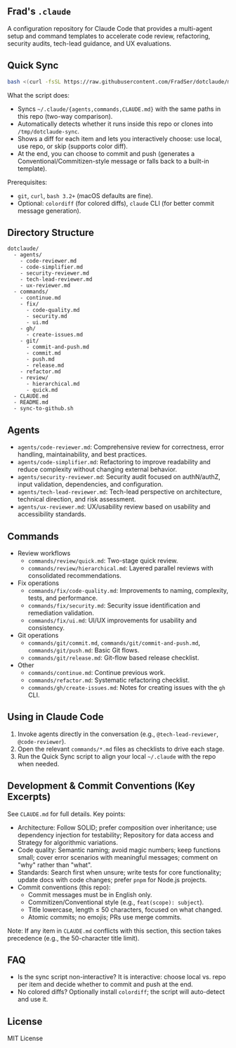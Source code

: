## Frad's `.claude`

A configuration repository for Claude Code that provides a multi-agent setup and command templates to accelerate code review, refactoring, security audits, tech-lead guidance, and UX evaluations.

## Quick Sync

```bash
bash <(curl -fsSL https://raw.githubusercontent.com/FradSer/dotclaude/main/sync-to-github.sh)
```

What the script does:
- Syncs `~/.claude/{agents,commands,CLAUDE.md}` with the same paths in this repo (two-way comparison).
- Automatically detects whether it runs inside this repo or clones into `/tmp/dotclaude-sync`.
- Shows a diff for each item and lets you interactively choose: use local, use repo, or skip (supports color diff).
- At the end, you can choose to commit and push (generates a Conventional/Commitizen-style message or falls back to a built-in template).

Prerequisites:
- `git`, `curl`, `bash 3.2+` (macOS defaults are fine).
- Optional: `colordiff` (for colored diffs), `claude` CLI (for better commit message generation).

## Directory Structure

```text
dotclaude/
  - agents/
    - code-reviewer.md
    - code-simplifier.md
    - security-reviewer.md
    - tech-lead-reviewer.md
    - ux-reviewer.md
  - commands/
    - continue.md
    - fix/
      - code-quality.md
      - security.md
      - ui.md
    - gh/
      - create-issues.md
    - git/
      - commit-and-push.md
      - commit.md
      - push.md
      - release.md
    - refactor.md
    - review/
      - hierarchical.md
      - quick.md
  - CLAUDE.md
  - README.md
  - sync-to-github.sh
```

## Agents

- `agents/code-reviewer.md`: Comprehensive review for correctness, error handling, maintainability, and best practices.
- `agents/code-simplifier.md`: Refactoring to improve readability and reduce complexity without changing external behavior.
- `agents/security-reviewer.md`: Security audit focused on authN/authZ, input validation, dependencies, and configuration.
- `agents/tech-lead-reviewer.md`: Tech-lead perspective on architecture, technical direction, and risk assessment.
- `agents/ux-reviewer.md`: UX/usability review based on usability and accessibility standards.

## Commands

- Review workflows
  - `commands/review/quick.md`: Two-stage quick review.
  - `commands/review/hierarchical.md`: Layered parallel reviews with consolidated recommendations.
- Fix operations
  - `commands/fix/code-quality.md`: Improvements to naming, complexity, tests, and performance.
  - `commands/fix/security.md`: Security issue identification and remediation validation.
  - `commands/fix/ui.md`: UI/UX improvements for usability and consistency.
- Git operations
  - `commands/git/commit.md`, `commands/git/commit-and-push.md`, `commands/git/push.md`: Basic Git flows.
  - `commands/git/release.md`: Git-flow based release checklist.
- Other
  - `commands/continue.md`: Continue previous work.
  - `commands/refactor.md`: Systematic refactoring checklist.
  - `commands/gh/create-issues.md`: Notes for creating issues with the `gh` CLI.

## Using in Claude Code

1. Invoke agents directly in the conversation (e.g., `@tech-lead-reviewer`, `@code-reviewer`).
2. Open the relevant `commands/*.md` files as checklists to drive each stage.
3. Run the Quick Sync script to align your local `~/.claude` with the repo when needed.

## Development & Commit Conventions (Key Excerpts)

See `CLAUDE.md` for full details. Key points:

- Architecture: Follow SOLID; prefer composition over inheritance; use dependency injection for testability; Repository for data access and Strategy for algorithmic variations.
- Code quality: Semantic naming; avoid magic numbers; keep functions small; cover error scenarios with meaningful messages; comment on "why" rather than "what".
- Standards: Search first when unsure; write tests for core functionality; update docs with code changes; prefer `pnpm` for Node.js projects.
- Commit conventions (this repo):
  - Commit messages must be in English only.
  - Commitizen/Conventional style (e.g., `feat(scope): subject`).
  - Title lowercase, length ≤ 50 characters, focused on what changed.
  - Atomic commits; no emojis; PRs use merge commits.

Note: If any item in `CLAUDE.md` conflicts with this section, this section takes precedence (e.g., the 50-character title limit).

## FAQ

- Is the sync script non-interactive? It is interactive: choose local vs. repo per item and decide whether to commit and push at the end.
- No colored diffs? Optionally install `colordiff`; the script will auto-detect and use it.

## License

MIT License
